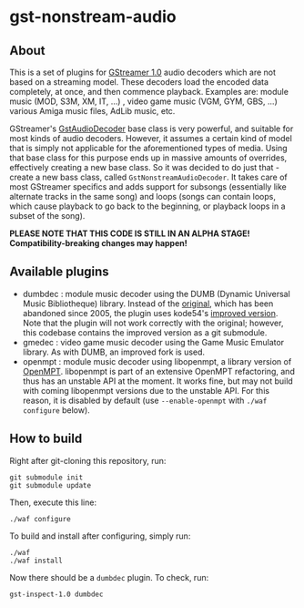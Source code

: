 gst-nonstream-audio
===================

About
-----

This is a set of plugins for [GStreamer 1.0](http://gstreamer.freedesktop.org/) audio decoders
which are not based on a streaming model. These decoders load the encoded data completely, at
once, and then commence playback. Examples are: module music (MOD, S3M, XM, IT, ...) , video
game music (VGM, GYM, GBS, ...) various Amiga music files, AdLib music, etc.

GStreamer's [GstAudioDecoder](http://gstreamer.freedesktop.org/data/doc/gstreamer/head/gst-plugins-base-libs/html/gst-plugins-base-libs-gstaudiodecoder.html)
base class is very powerful, and suitable for most kinds of audio decoders. However, it assumes
a certain kind of model that is simply not applicable for the aforementioned types of media.
Using that base class for this purpose ends up in massive amounts of overrides, effectively
creating a new base class. So it was decided to do just that - create a new bass class, called
`GstNonstreamAudioDecoder`. It takes care of most GStreamer specifics and adds support for
subsongs (essentially like alternate tracks in the same song) and loops (songs can contain loops,
which cause playback to go back to the beginning, or playback loops in a subset of the song).


**PLEASE NOTE THAT THIS CODE IS STILL IN AN ALPHA STAGE! Compatibility-breaking changes may happen!**


Available plugins
-----------------

* dumbdec : module music decoder using the DUMB (Dynamic Universal Music Bibliotheque) library.
  Instead of the [original](http://dumb.sf.net/), which has been abandoned since 2005, the plugin
  uses kode54's [improved version](https://github.com/kode54/dumb). Note that the plugin will
  not work correctly with the original; however, this codebase contains the improved version as a
  git submodule.
* gmedec : video game music decoder using the Game Music Emulator library. As with DUMB, an
  improved fork is used.
* openmpt : module music decoder using libopenmpt, a library version of [OpenMPT](http://openmpt.org/).
  libopenmpt is part of an extensive OpenMPT refactoring, and thus has an unstable API at the moment.
  It works fine, but may not build with coming libopenmpt versions due to the unstable API. For this
  reason, it is disabled by default (use `--enable-openmpt` with `./waf configure` below).


How to build
------------

Right after git-cloning this repository, run:

    git submodule init
    git submodule update

Then, execute this line:

    ./waf configure

To build and install after configuring, simply run:

    ./waf
    ./waf install

Now there should be a `dumbdec` plugin. To check, run:

    gst-inspect-1.0 dumbdec

